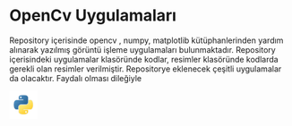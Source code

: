 # OpenCv Uygulamaları

Repository içerisinde opencv , numpy, matplotlib kütüphanlerinden yardım alınarak yazılmış görüntü işleme uygulamaları bulunmaktadır.
Repository içerisindeki uygulamalar klasöründe kodlar, resimler klasöründe kodlarda gerekli olan resimler verilmiştir.
Repositorye eklenecek çeşitli uygulamalar da olacaktır.
Faydalı olması dileğiyle 


<img src="https://raw.githubusercontent.com/github/explore/80688e429a7d4ef2fca1e82350fe8e3517d3494d/topics/python/python.png" width="50" height="50" />

